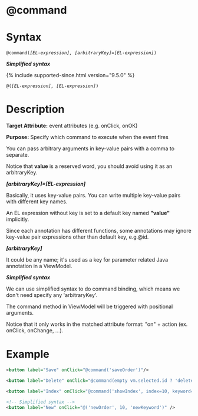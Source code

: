 # @command

Syntax
======

`@command(`*`[EL-expression], [arbitraryKey]=[EL-expression]`*`) `

***Simplified syntax***

{% include supported-since.html version="9.5.0" %} 

`@(`*`[EL-expression], [EL-expression]`*`) `

Description
===========

**Target Attribute:** event attributes (e.g. onClick, onOK)

**Purpose:** Specify which command to execute when the event fires

You can pass arbitrary arguments in key-value pairs with a comma to separate.

Notice that **value** is a reserved word, you should avoid using it as an arbitraryKey.

***[arbitraryKey]=[EL-expression]***

Basically, it uses key-value pairs. You can write multiple key-value pairs with different key names.

An EL expression without key is set to a default key named **"value"** implicitly.

Since each annotation has different functions, some annotations may ignore key-value pair expressions other than default key, e.g.@id.

***[arbitraryKey]***

It could be any name; it's used as a key for parameter related Java annotation in a ViewModel.

***Simplified syntax***

We can use simplified syntax to do command binding, which means we don't need specify any 'arbitraryKey'.

The command method in ViewModel will be triggered with positional arguments.

Notice that it only works in the matched attribute format: "on" + action (ex. onClick, onChange, ...).

Example
=======

```xml
<button label="Save" onClick="@command('saveOrder')"/>

<button label="Delete" onClick="@command(empty vm.selected.id ? 'deleteOrder' : 'confirmDelete')"/>

<button label="Index" onClick="@command('showIndex', index=10, keyword='myKeyword')"/>

<!-- Simplified syntax --> 
<button label="New" onClick="@('newOrder', 10, 'newKeyword')" />
```
